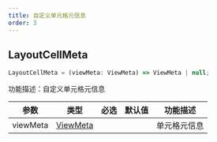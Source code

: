 ```yaml
---
title: 自定义单元格元信息
order: 3
---
```


## LayoutCellMeta

```js
LayoutCellMeta = (viewMeta: ViewMeta) => ViewMeta | null;
```

功能描述：自定义单元格元信息

| 参数 | 类型 | 必选  | 默认值 | 功能描述 |
| --- | --- | --- | ---  | --- |
| viewMeta | [ViewMeta](#viewmeta) |  |    | 单元格元信息 |
